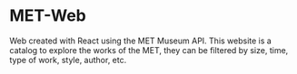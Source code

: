 # MET-Web

Web created with React using the MET Museum API. This website is a catalog to explore the works of the MET, they can be filtered by size, time, type of work, style, author, etc.
